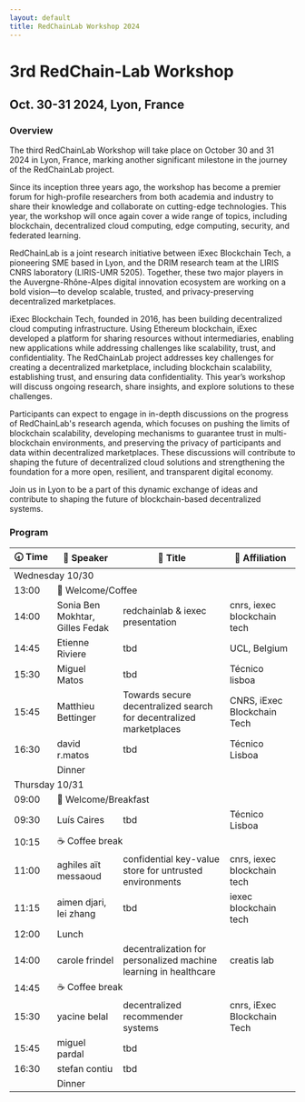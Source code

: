 ```yaml
---
layout: default
title: RedChainLab Workshop 2024
---
```


# 3rd RedChain-Lab Workshop

## Oct. 30-31 2024, Lyon, France

### Overview

The third RedChainLab Workshop will take place on October 30 and 31 2024 in Lyon, France, marking another significant milestone in the journey of the RedChainLab project.

Since its inception three years ago, the workshop has become a premier forum for high-profile researchers from both academia and industry to share their knowledge and collaborate on cutting-edge technologies. This year, the workshop will once again cover a wide range of topics, including blockchain, decentralized cloud computing, edge computing, security, and federated learning.

RedChainLab is a joint research initiative between iExec Blockchain Tech, a pioneering SME based in Lyon, and the DRIM research team at the LIRIS CNRS laboratory (LIRIS-UMR 5205). Together, these two major players in the Auvergne-Rhône-Alpes digital innovation ecosystem are working on a bold vision—to develop scalable, trusted, and privacy-preserving decentralized marketplaces.

iExec Blockchain Tech, founded in 2016, has been building decentralized cloud computing infrastructure. Using Ethereum blockchain, iExec developed a platform for sharing resources without intermediaries, enabling new applications while addressing challenges like scalability, trust, and confidentiality. The RedChainLab project addresses key challenges for creating a decentralized marketplace, including blockchain scalability, establishing trust, and ensuring data confidentiality. This year’s workshop will discuss ongoing research, share insights, and explore solutions to these challenges.


Participants can expect to engage in in-depth discussions on the progress of RedChainLab's research agenda, which focuses on pushing the limits of blockchain scalability, developing mechanisms to guarantee trust in multi-blockchain environments, and preserving the privacy of participants and data within decentralized marketplaces. These discussions will contribute to shaping the future of decentralized cloud solutions and strengthening the foundation for a more open, resilient, and transparent digital economy.

Join us in Lyon to be a part of this dynamic exchange of ideas and contribute to shaping the future of blockchain-based decentralized systems.

### Program



<table class="program">
   <thead>
      <tr>
         <th>🕣&nbsp;Time</th>
         <th>🎤&nbsp;Speaker</th>
         <th>💬&nbsp;Title</th>
         <th>🏢&nbsp;Affiliation</th>
      </tr>
   </thead>
   <tbody>
      <tr class="day">
         <td colspan="4">Wednesday 10/30</td>
      </tr>
      <tr class="break">
         <td class="time">13:00</td>
         <td colspan="3">🥐 Welcome/Coffee</td>
      </tr>
      <tr>
         <td class="time">14:00</td>
         <td>Sonia Ben Mokhtar, Gilles Fedak</td>
         <td class="title">redchainlab &amp; iexec presentation</td>
         <td>cnrs, iexec blockchain tech</td>
      </tr>
      <tr>
         <td class="time">14:45</td>
         <td>Etienne Riviere</td>
         <td class="title">tbd</td>
         <td>UCL, Belgium</td>
      </tr>
      <tr>
         <td class="time">15:30</td>
         <td>Miguel Matos</td>
         <td class="title">tbd</td>
         <td>Técnico lisboa</td>
      </tr>
      <tr>
         <td class="time">15:45</td>
         <td>Matthieu Bettinger</td>
         <td class="title">Towards secure decentralized search for decentralized marketplaces</td>
         <td>CNRS, iExec Blockchain Tech</td>
      </tr>
      <tr>
         <td class="time">16:30</td>
         <td>david r.matos</td>
         <td class="title">tbd</td>
         <td>Técnico Lisboa</td>
      </tr>
      <tr class="break">
         <td></td>
         <td colspan="3">Dinner</td>
      </tr>
      <tr class="day">
         <td colspan="4">Thursday 10/31</td>
      </tr>
      <tr class="break">
         <td class="time">09:00</td>
         <td colspan="3">🥐 Welcome/Breakfast</td>
      </tr>
      <tr>
         <td class="time">09:30</td>
         <td>Luís Caires</td>
         <td class="title">tbd</td>
         <td>Técnico Lisboa</td>
      </tr>
      <tr class="break short">
         <td class="time">10:15</td>
         <td colspan="3">☕️ Coffee break</td>
      </tr>
      <tr>
         <td class="time">11:00</td>
         <td>aghiles aït messaoud</td>
         <td class="title">confidential key-value store for untrusted environments</td>
         <td>cnrs, iexec blockchain tech</td>
      </tr>
      <tr>
         <td class="time">11:15</td>
         <td>aimen djari, lei zhang</td>
         <td class="title">tbd</td>
         <td>iexec blockchain tech</td>
      </tr>
      <tr class="break">
         <td class="time">12:00</td>
         <td colspan="3">Lunch</td>
      </tr>
      <tr>
      </tr>
      <tr>
         <td class="time">14:00</td>
         <td>carole frindel</td>
         <td class="title">decentralization for personalized machine learning in healthcare</td>
         <td>creatis lab</td>
      </tr>
      <tr class="break short">
         <td class="time">14:45</td>
         <td colspan="3" class="break">☕️ Coffee break</td>
      </tr>
      <tr>
         <td class="time">15:30</td>
         <td>yacine belal</td>
         <td class="title">decentralized recommender systems</td>
         <td>cnrs, iExec Blockchain Tech</td>
      </tr>
      <tr>
         <td class="time">15:45</td>
         <td>miguel pardal</td>
         <td class="title">tbd</td>
         <td></td>
      </tr>
      <tr>
         <td class="time">16:30</td>
         <td>stefan contiu</td>
         <td class="title">tbd</td>
         <td></td>
      </tr>
      <tr class="break">
         <td></td>
         <td colspan="3">Dinner</td>
      </tr>
   </tbody>
</table>